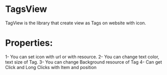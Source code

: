 # TagsView
TagView is the library that create view as Tags on website with icon.
# Properties:
1- You can set icon with url or with resource.
2- You can change text color, text size of Tag.
3- You can change Background resource of Tag
4- Can get Click and Long Clicks with Item and position
